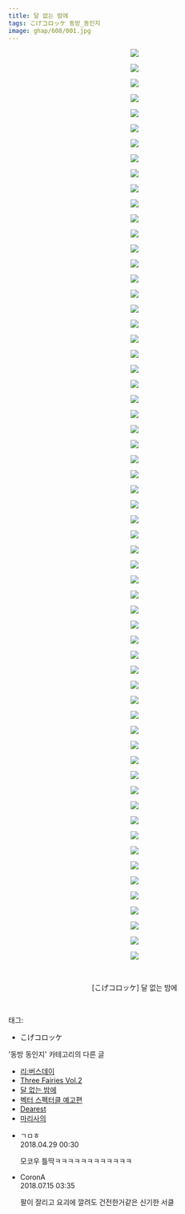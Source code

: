 ```yaml
---
title: 달 없는 밤에
tags: こげコロッケ 동방_동인지
image: ghap/608/001.jpg
---
```

<div class="article">
<p style="text-align: center; clear: none; float: none;"><img src="{{ site.nasurl }}/ghap/608/001.jpg"/></p>
<p style="text-align: center; clear: none; float: none;"><img src="{{ site.nasurl }}/ghap/608/002.jpg"/></p>
<p style="text-align: center; clear: none; float: none;"><img src="{{ site.nasurl }}/ghap/608/003.jpg"/></p>
<p style="text-align: center; clear: none; float: none;"><img src="{{ site.nasurl }}/ghap/608/004.jpg"/></p>
<p style="text-align: center; clear: none; float: none;"><img src="{{ site.nasurl }}/ghap/608/005.jpg"/></p>
<p style="text-align: center; clear: none; float: none;"><img src="{{ site.nasurl }}/ghap/608/006.jpg"/></p>
<p style="text-align: center; clear: none; float: none;"><img src="{{ site.nasurl }}/ghap/608/007.jpg"/></p>
<p style="text-align: center; clear: none; float: none;"><img src="{{ site.nasurl }}/ghap/608/008.jpg"/></p>
<p style="text-align: center; clear: none; float: none;"><img src="{{ site.nasurl }}/ghap/608/009.jpg"/></p>
<p style="text-align: center; clear: none; float: none;"><img src="{{ site.nasurl }}/ghap/608/010.jpg"/></p>
<p style="text-align: center; clear: none; float: none;"><img src="{{ site.nasurl }}/ghap/608/011.jpg"/></p>
<p style="text-align: center; clear: none; float: none;"><img src="{{ site.nasurl }}/ghap/608/012.jpg"/></p>
<p style="text-align: center; clear: none; float: none;"><img src="{{ site.nasurl }}/ghap/608/013.jpg"/></p>
<p style="text-align: center; clear: none; float: none;"><img src="{{ site.nasurl }}/ghap/608/014.jpg"/></p>
<p style="text-align: center; clear: none; float: none;"><img src="{{ site.nasurl }}/ghap/608/015.jpg"/></p>
<p style="text-align: center; clear: none; float: none;"><img src="{{ site.nasurl }}/ghap/608/016.jpg"/></p>
<p style="text-align: center; clear: none; float: none;"><img src="{{ site.nasurl }}/ghap/608/017.jpg"/></p>
<p style="text-align: center; clear: none; float: none;"><img src="{{ site.nasurl }}/ghap/608/018.jpg"/></p>
<p style="text-align: center; clear: none; float: none;"><img src="{{ site.nasurl }}/ghap/608/019.jpg"/></p>
<p style="text-align: center; clear: none; float: none;"><img src="{{ site.nasurl }}/ghap/608/020.jpg"/></p>
<p style="text-align: center; clear: none; float: none;"><img src="{{ site.nasurl }}/ghap/608/021.jpg"/></p>
<p style="text-align: center; clear: none; float: none;"><img src="{{ site.nasurl }}/ghap/608/022.jpg"/></p>
<p style="text-align: center; clear: none; float: none;"><img src="{{ site.nasurl }}/ghap/608/023.jpg"/></p>
<p style="text-align: center; clear: none; float: none;"><img src="{{ site.nasurl }}/ghap/608/024.jpg"/></p>
<p style="text-align: center; clear: none; float: none;"><img src="{{ site.nasurl }}/ghap/608/025.jpg"/></p>
<p style="text-align: center; clear: none; float: none;"><img src="{{ site.nasurl }}/ghap/608/026.jpg"/></p>
<p style="text-align: center; clear: none; float: none;"><img src="{{ site.nasurl }}/ghap/608/027.jpg"/></p>
<p style="text-align: center; clear: none; float: none;"><img src="{{ site.nasurl }}/ghap/608/028.jpg"/></p>
<p style="text-align: center; clear: none; float: none;"><img src="{{ site.nasurl }}/ghap/608/029.jpg"/></p>
<p style="text-align: center; clear: none; float: none;"><img src="{{ site.nasurl }}/ghap/608/030.jpg"/></p>
<p style="text-align: center; clear: none; float: none;"><img src="{{ site.nasurl }}/ghap/608/031.jpg"/></p>
<p style="text-align: center; clear: none; float: none;"><img src="{{ site.nasurl }}/ghap/608/032.jpg"/></p>
<p style="text-align: center; clear: none; float: none;"><img src="{{ site.nasurl }}/ghap/608/033.jpg"/></p>
<p style="text-align: center; clear: none; float: none;"><img src="{{ site.nasurl }}/ghap/608/034.jpg"/></p>
<p style="text-align: center; clear: none; float: none;"><img src="{{ site.nasurl }}/ghap/608/035.jpg"/></p>
<p style="text-align: center; clear: none; float: none;"><img src="{{ site.nasurl }}/ghap/608/036.jpg"/></p>
<p style="text-align: center; clear: none; float: none;"><img src="{{ site.nasurl }}/ghap/608/037.jpg"/></p>
<p style="text-align: center; clear: none; float: none;"><img src="{{ site.nasurl }}/ghap/608/038.jpg"/></p>
<p style="text-align: center; clear: none; float: none;"><img src="{{ site.nasurl }}/ghap/608/039.jpg"/></p>
<p style="text-align: center; clear: none; float: none;"><img src="{{ site.nasurl }}/ghap/608/040.jpg"/></p>
<p style="text-align: center; clear: none; float: none;"><img src="{{ site.nasurl }}/ghap/608/041.jpg"/></p>
<p style="text-align: center; clear: none; float: none;"><img src="{{ site.nasurl }}/ghap/608/042.jpg"/></p>
<p style="text-align: center; clear: none; float: none;"><img src="{{ site.nasurl }}/ghap/608/043.jpg"/></p>
<p style="text-align: center; clear: none; float: none;"><img src="{{ site.nasurl }}/ghap/608/044.jpg"/></p>
<p style="text-align: center; clear: none; float: none;"><img src="{{ site.nasurl }}/ghap/608/045.jpg"/></p>
<p style="text-align: center; clear: none; float: none;"><img src="{{ site.nasurl }}/ghap/608/046.jpg"/></p>
<p style="text-align: center; clear: none; float: none;"><img src="{{ site.nasurl }}/ghap/608/047.jpg"/></p>
<p style="text-align: center; clear: none; float: none;"><img src="{{ site.nasurl }}/ghap/608/048.jpg"/></p>
<p style="text-align: center; clear: none; float: none;"><img src="{{ site.nasurl }}/ghap/608/049.jpg"/></p>
<p style="text-align: center; clear: none; float: none;"><img src="{{ site.nasurl }}/ghap/608/050.jpg"/></p>
<p style="text-align: center; clear: none; float: none;"><img src="{{ site.nasurl }}/ghap/608/051.jpg"/></p>
<p style="text-align: center; clear: none; float: none;"><img src="{{ site.nasurl }}/ghap/608/052.jpg"/></p>
<p style="text-align: center; clear: none; float: none;"><img src="{{ site.nasurl }}/ghap/608/053.jpg"/></p>
<p style="text-align: center; clear: none; float: none;"><img src="{{ site.nasurl }}/ghap/608/054.jpg"/></p>
<p style="text-align: center; clear: none; float: none;"><img src="{{ site.nasurl }}/ghap/608/055.jpg"/></p>
<p style="text-align: center; clear: none; float: none;"><img src="{{ site.nasurl }}/ghap/608/056.jpg"/></p>
<p style="text-align: center; clear: none; float: none;"><img src="{{ site.nasurl }}/ghap/608/057.jpg"/></p>
<p style="text-align: center; clear: none; float: none;"><img src="{{ site.nasurl }}/ghap/608/058.jpg"/></p>
<p style="text-align: center; clear: none; float: none;"><img src="{{ site.nasurl }}/ghap/608/059.jpg"/></p>
<p style="text-align: center; clear: none; float: none;"><img src="{{ site.nasurl }}/ghap/608/060.jpg"/></p>
<p style="text-align: center; clear: none; float: none;"><img src="{{ site.nasurl }}/ghap/608/061.jpg"/></p>
<p style="text-align: center; clear: none; float: none;"><br/></p>
<p style="text-align: center; clear: none; float: none;">[こげコロッケ] 달 없는 밤에</p>
<p><br/></p>
</div><div class="tagTrail">
<p>태그: </p>
<ul>
<li>こげコロッケ</li>
</ul>
</div><div class="another">
<p>'동방 동인지' 카테고리의 다른 글</p>
<ul>
<li><a href="/2016-06-29-ghap_610">리:버스데이</a></li>
<li><a href="/2016-06-29-ghap_609">Three Fairies Vol.2</a></li>
<li><a href="/2016-06-29-ghap_608">달 없는 밤에</a></li>
<li><a href="/2016-06-28-ghap_607">벡터 스펙터클 예고편</a></li>
<li><a href="/2016-06-28-ghap_606">Dearest</a></li>
<li><a href="/2016-06-28-ghap_605">마리사의</a></li>
</ul>
</div><div class="cb_module cb_fluid">
<div class="cb_wrt cb_profile">
<div class="comment">
<ul>
<li class="cb_thumb_off" id="comment15246785">
<div class="cb_comment_area">
<div class="cb_info_area">
<div class="cb_section">
<span class="cb_nick_name">ㄱㅁㅎ</span>
</div>
<div class="cb_section">
<span class="cb_date">2018.04.29 00:30 </span>
</div>
</div>
<div class="cb_dsc_comment">
<p class="cb_dsc">
											모코우 틀딱ㅋㅋㅋㅋㅋㅋㅋㅋㅋㅋㅋㅋ
										</p>
</div>
</div></li>
<li class="cb_thumb_off" id="comment15286848">
<div class="cb_comment_area">
<div class="cb_info_area">
<div class="cb_section">
<span class="cb_nick_name">CoronA</span>
</div>
<div class="cb_section">
<span class="cb_date">2018.07.15 03:35 </span>
</div>
</div>
<div class="cb_dsc_comment">
<p class="cb_dsc">
											팔이 잘리고 요괴에 깔려도 건전한거같은 신기한 서클
										</p>
</div>
</div></li>
</ul>
</div>
</div><!-- commentList close -->
</div>